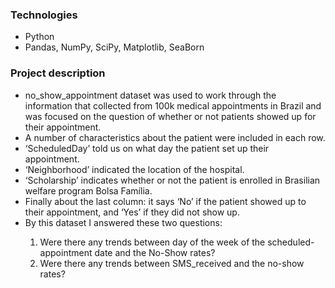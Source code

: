 ### Technologies
* Python
* Pandas, NumPy, SciPy, Matplotlib, SeaBorn

### Project description
<ul>
<li>no_show_appointment dataset was used to work through the information that collected from 100k medical appointments in Brazil and was focused on the question of whether or not patients showed up for their appointment.</li> 

<li>A number of characteristics about the patient were included in each row.</li>

<li>‘ScheduledDay’ told us on what day the patient set up their appointment.</li>

<li>‘Neighborhood’ indicated the location of the hospital.</li> 
<li>‘Scholarship’ indicates whether or not the patient is enrolled in Brasilian welfare program Bolsa Família.</li>

<li>Finally about the last column: it says ‘No’ if the patient showed up to their appointment, and ‘Yes’ if they did not show up.</li> 
<li>By this dataset I answered these two questions:</li>
<ol>
<li>Were there any trends between day of the week of the scheduled-appointment date and the No-Show rates?</li>
<li>Were there any trends between SMS_received and the no-show rates?</li>
</ol>
</ul>
